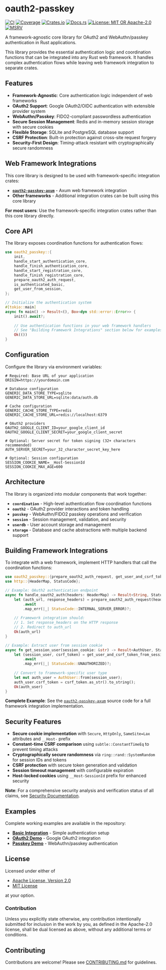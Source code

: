 # oauth2-passkey

[![CI](https://github.com/ktaka-ccmp/oauth2-passkey/workflows/CI/badge.svg)](https://github.com/ktaka-ccmp/oauth2-passkey/actions/workflows/ci.yml)
[![Coverage](https://codecov.io/gh/ktaka-ccmp/oauth2-passkey/branch/master/graph/badge.svg)](https://codecov.io/gh/ktaka-ccmp/oauth2-passkey)
[![Crates.io](https://img.shields.io/crates/v/oauth2-passkey.svg)](https://crates.io/crates/oauth2-passkey)
[![Docs.rs](https://docs.rs/oauth2-passkey/badge.svg)](https://docs.rs/oauth2-passkey)
[![License: MIT OR Apache-2.0](https://img.shields.io/badge/License-MIT%20OR%20Apache--2.0-blue.svg)](#license)
[![MSRV](https://img.shields.io/badge/MSRV-1.85.1-blue)](https://blog.rust-lang.org/2024/11/21/Rust-1.85.0.html)

A framework-agnostic core library for OAuth2 and WebAuthn/passkey authentication in Rust applications.

This library provides the essential authentication logic and coordination functions that can be integrated into any Rust web framework. It handles complex authentication flows while leaving web framework integration to separate crates.

## Features

- **Framework-Agnostic**: Core authentication logic independent of web frameworks
- **OAuth2 Support**: Google OAuth2/OIDC authentication with extensible provider system
- **WebAuthn/Passkey**: FIDO2-compliant passwordless authentication
- **Secure Session Management**: Redis and in-memory session storage with secure cookies
- **Flexible Storage**: SQLite and PostgreSQL database support
- **CSRF Protection**: Built-in protection against cross-site request forgery
- **Security-First Design**: Timing-attack resistant with cryptographically secure randomness

## Web Framework Integrations

This core library is designed to be used with framework-specific integration crates:

- **[`oauth2-passkey-axum`](https://crates.io/crates/oauth2-passkey-axum)** - Axum web framework integration
- **Other frameworks** - Additional integration crates can be built using this core library

**For most users**: Use the framework-specific integration crates rather than this core library directly.

## Core API

The library exposes coordination functions for authentication flows:

```rust
use oauth2_passkey::{
    init, 
    handle_start_authentication_core,
    handle_finish_authentication_core,
    handle_start_registration_core, 
    handle_finish_registration_core,
    prepare_oauth2_auth_request,
    is_authenticated_basic,
    get_user_from_session,
};

// Initialize the authentication system
#[tokio::main]
async fn main() -> Result<(), Box<dyn std::error::Error>> {
    init().await?;
    
    // Use authentication functions in your web framework handlers
    // See "Building Framework Integrations" section below for examples
    Ok(())
}
```

## Configuration

Configure the library via environment variables:

```env
# Required: Base URL of your application
ORIGIN=https://yourdomain.com

# Database configuration
GENERIC_DATA_STORE_TYPE=sqlite
GENERIC_DATA_STORE_URL=sqlite:data/auth.db

# Cache configuration  
GENERIC_CACHE_STORE_TYPE=redis
GENERIC_CACHE_STORE_URL=redis://localhost:6379

# OAuth2 providers
OAUTH2_GOOGLE_CLIENT_ID=your_google_client_id
OAUTH2_GOOGLE_CLIENT_SECRET=your_google_client_secret

# Optional: Server secret for token signing (32+ characters recommended)
AUTH_SERVER_SECRET=your_32_character_secret_key_here

# Optional: Session configuration
SESSION_COOKIE_NAME=__Host-SessionId
SESSION_COOKIE_MAX_AGE=600
```

## Architecture

The library is organized into modular components that work together:

- **`coordination`** - High-level authentication flow coordination functions
- **`oauth2`** - OAuth2 provider interactions and token handling
- **`passkey`** - WebAuthn/FIDO2 passkey operations and verification
- **`session`** - Session management, validation, and security
- **`userdb`** - User account storage and management
- **`storage`** - Database and cache abstractions with multiple backend support

## Building Framework Integrations

To integrate with a web framework, implement HTTP handlers that call the coordination functions:

```rust
use oauth2_passkey::{prepare_oauth2_auth_request, get_user_and_csrf_token_from_session, AuthUser};
use http::{HeaderMap, StatusCode};

// Example: OAuth2 authentication endpoint
async fn handle_oauth2_auth(headers: HeaderMap) -> Result<String, StatusCode> {
    let (auth_url, response_headers) = prepare_oauth2_auth_request(headers, None)
        .await
        .map_err(|_| StatusCode::INTERNAL_SERVER_ERROR)?;
    
    // Framework integration should:
    // 1. Set response_headers on the HTTP response
    // 2. Redirect to auth_url
    Ok(auth_url)
}

// Example: Extract user from session cookie
async fn get_session_user(session_cookie: &str) -> Result<AuthUser, StatusCode> {
    let (session_user, csrf_token) = get_user_and_csrf_token_from_session(session_cookie)
        .await
        .map_err(|_| StatusCode::UNAUTHORIZED)?;
    
    // Convert to framework-specific user type
    let mut auth_user = AuthUser::from(session_user);
    auth_user.csrf_token = csrf_token.as_str().to_string();
    Ok(auth_user)
}
```

**Complete Example**: See the [`oauth2-passkey-axum`](../oauth2_passkey_axum) source code for a full framework integration implementation.

## Security Features

- **Secure cookie implementation** with `Secure`, `HttpOnly`, `SameSite=Lax` attributes and `__Host-` prefix
- **Constant-time CSRF comparison** using `subtle::ConstantTimeEq` to prevent timing attacks
- **Cryptographically secure randomness** via `ring::rand::SystemRandom` for session IDs and tokens
- **CSRF protection** with secure token generation and validation
- **Session timeout management** with configurable expiration
- **Host-locked cookies** using `__Host-SessionId` prefix for enhanced security

**Note**: For a comprehensive security analysis and verification status of all claims, see [Security Documentation](../docs/security.md).

## Examples

Complete working examples are available in the repository:

- **[Basic Integration](../demo01)** - Simple authentication setup
- **[OAuth2 Demo](../demo-oauth2)** - Google OAuth2 integration
- **[Passkey Demo](../demo-passkey)** - WebAuthn/passkey authentication

## License

Licensed under either of

- [Apache License, Version 2.0](../LICENSE-APACHE)
- [MIT License](../LICENSE-MIT)

at your option.

### Contribution

Unless you explicitly state otherwise, any contribution intentionally submitted for inclusion in the work by you, as defined in the Apache-2.0 license, shall be dual licensed as above, without any additional terms or conditions.

## Contributing

Contributions are welcome! Please see [CONTRIBUTING.md](../CONTRIBUTING.md) for guidelines.
